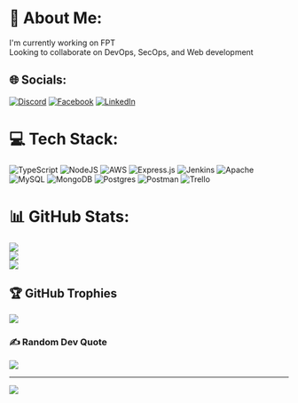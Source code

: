 # 💫 About Me:
I'm currently working on FPT<br>Looking to collaborate on DevOps, SecOps, and Web development<br>


## 🌐 Socials:
[![Discord](https://img.shields.io/badge/Discord-%237289DA.svg?logo=discord&logoColor=white)](https://discord.gg/888425618025349160) [![Facebook](https://img.shields.io/badge/Facebook-%231877F2.svg?logo=Facebook&logoColor=white)](https://facebook.com/haviethieu8888.jsclub/) [![LinkedIn](https://img.shields.io/badge/LinkedIn-%230077B5.svg?logo=linkedin&logoColor=white)](https://linkedin.com/in/viet-hieu-ha-20753326b/) 

# 💻 Tech Stack:
![TypeScript](https://img.shields.io/badge/typescript-%23007ACC.svg?style=flat&logo=typescript&logoColor=white) ![NodeJS](https://img.shields.io/badge/node.js-6DA55F?style=flat&logo=node.js&logoColor=white) ![AWS](https://img.shields.io/badge/AWS-%23FF9900.svg?style=flat&logo=amazon-aws&logoColor=white) ![Express.js](https://img.shields.io/badge/express.js-%23404d59.svg?style=flat&logo=express&logoColor=%2361DAFB) ![Jenkins](https://img.shields.io/badge/jenkins-%232C5263.svg?style=flat&logo=jenkins&logoColor=white) ![Apache](https://img.shields.io/badge/apache-%23D42029.svg?style=flat&logo=apache&logoColor=white) ![MySQL](https://img.shields.io/badge/mysql-%2300f.svg?style=flat&logo=mysql&logoColor=white) ![MongoDB](https://img.shields.io/badge/MongoDB-%234ea94b.svg?style=flat&logo=mongodb&logoColor=white) ![Postgres](https://img.shields.io/badge/postgres-%23316192.svg?style=flat&logo=postgresql&logoColor=white) ![Postman](https://img.shields.io/badge/Postman-FF6C37?style=flat&logo=postman&logoColor=white) ![Trello](https://img.shields.io/badge/Trello-%23026AA7.svg?style=flat&logo=Trello&logoColor=white)
# 📊 GitHub Stats:
![](https://github-readme-stats.vercel.app/api?username=HieuCyber12&theme=highcontrast&hide_border=false&include_all_commits=true&count_private=false)<br/>
![](https://github-readme-streak-stats.herokuapp.com/?user=HieuCyber12&theme=highcontrast&hide_border=false)<br/>
![](https://github-readme-stats.vercel.app/api/top-langs/?username=HieuCyber12&theme=highcontrast&hide_border=false&include_all_commits=true&count_private=false&layout=compact)

## 🏆 GitHub Trophies
![](https://github-profile-trophy.vercel.app/?username=HieuCyber12&theme=radical&no-frame=false&no-bg=true&margin-w=4)

### ✍️ Random Dev Quote
![](https://quotes-github-readme.vercel.app/api?type=horizontal&theme=radical)



---
[![](https://visitcount.itsvg.in/api?id=HieuCyber12&icon=0&color=0)](https://visitcount.itsvg.in)

<!-- Proudly created with GPRM ( https://gprm.itsvg.in ) -->
